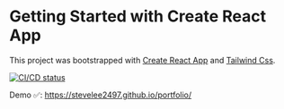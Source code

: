 # Getting Started with Create React App

This project was bootstrapped with [Create React App](https://github.com/facebook/create-react-app) and [Tailwind Css](https://tailwindcss.com/).

[![CI/CD status](https://github.com/stevelee2497/portfolio/actions/workflows/gh-pages.yml/badge.svg)](https://github.com/stevelee2497/portfolio/actions/workflows/gh-pages.yml)

Demo ✅: https://stevelee2497.github.io/portfolio/
